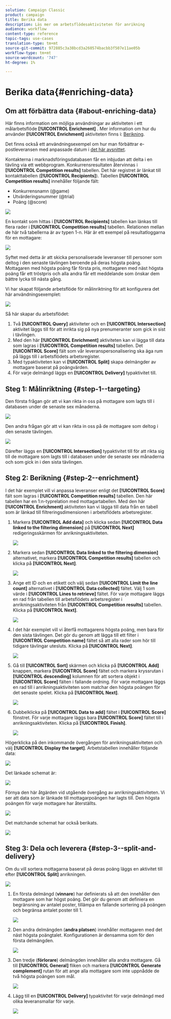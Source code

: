 ```yaml
---
solution: Campaign Classic
product: campaign
title: Berika data
description: Läs mer om arbetsflödesaktiviteten för anrikning
audience: workflow
content-type: reference
topic-tags: use-cases
translation-type: tm+mt
source-git-commit: 972885c3a38bcd3a260574bacbb3f507e11ae05b
workflow-type: tm+mt
source-wordcount: '747'
ht-degree: 1%

---
```



# Berika data{#enriching-data}

## Om att förbättra data {#about-enriching-data}

Här finns information om möjliga användningar av aktiviteten i ett målarbetsflöde **[!UICONTROL Enrichment]** . Mer information om hur du använder **[!UICONTROL Enrichment]** aktiviteten finns i: [Berikning](../../workflow/using/enrichment.md).

Det finns också ett användningsexempel om hur man förbättrar e-postleveransen med anpassade datum i [det här avsnittet](../../workflow/using/email-enrichment-with-custom-date-fields.md).

Kontakterna i marknadsföringsdatabasen får en inbjudan att delta i en tävling via ett webbprogram. Konkurrensresultaten återvinnas i **[!UICONTROL Competition results]** tabellen. Det här registret är länkat till kontakttabellen (**[!UICONTROL Recipients]**). Tabellen **[!UICONTROL Competition results]** innehåller följande fält:

* Konkurrensnamn (@game)
* Utvärderingsnummer (@trial)
* Poäng (@score)

![](assets/uc1_enrich_1.png)

En kontakt som hittas i **[!UICONTROL Recipients]** tabellen kan länkas till flera rader i **[!UICONTROL Competition results]** tabellen. Relationen mellan de här två tabellerna är av typen 1-n. Här är ett exempel på resultatloggarna för en mottagare:

![](assets/uc1_enrich_2.png)

Syftet med detta är att skicka personaliserade leveranser till personer som deltog i den senaste tävlingen beroende på deras högsta poäng. Mottagaren med högsta poäng får första pris, mottagaren med näst högsta poäng får ett tröstpris och alla andra får ett meddelande som önskar dem bättre lycka till nästa gång.

Vi har skapat följande arbetsflöde för målinriktning för att konfigurera det här användningsexemplet:

![](assets/uc1_enrich_3.png)

Så här skapar du arbetsflödet:

1. Två **[!UICONTROL Query]** aktiviteter och en **[!UICONTROL Intersection]** aktivitet läggs till för att inrikta sig på nya prenumeranter som gick in sist i tävlingen.
1. Med den här **[!UICONTROL Enrichment]** aktiviteten kan vi lägga till data som lagras i **[!UICONTROL Competition results]** tabellen. Det **[!UICONTROL Score]** fält som vår leveranspersonalisering ska äga rum på läggs till i arbetsflödets arbetsregister.
1. Med typaktiviteten kan vi **[!UICONTROL Split]** skapa delmängder av mottagare baserat på poängvärden.
1. För varje delmängd läggs en **[!UICONTROL Delivery]** typaktivitet till.

## Steg 1: Målinriktning {#step-1--targeting}

Den första frågan gör att vi kan rikta in oss på mottagare som lagts till i databasen under de senaste sex månaderna.

![](assets/uc1_enrich_4.png)

Den andra frågan gör att vi kan rikta in oss på de mottagare som deltog i den senaste tävlingen.

![](assets/uc1_enrich_5.png)

Därefter läggs en **[!UICONTROL Intersection]** typaktivitet till för att rikta sig till de mottagare som lagts till i databasen under de senaste sex månaderna och som gick in i den sista tävlingen.

## Steg 2: Berikning {#step-2--enrichment}

I det här exemplet vill vi anpassa leveranser enligt det **[!UICONTROL Score]** fält som lagras i **[!UICONTROL Competition results]** tabellen. Den här tabellen har en 1:n-typrelation med mottagartabellen. Med den här **[!UICONTROL Enrichment]** aktiviteten kan vi lägga till data från en tabell som är länkad till filtreringsdimensionen i arbetsflödets arbetsregister.

1. Markera **[!UICONTROL Add data]** och klicka sedan **[!UICONTROL Data linked to the filtering dimension]** på **[!UICONTROL Next]** redigeringsskärmen för anrikningsaktiviteten.

   ![](assets/uc1_enrich_6.png)

1. Markera sedan **[!UICONTROL Data linked to the filtering dimension]** alternativet, markera **[!UICONTROL Competition results]** tabellen och klicka på **[!UICONTROL Next]**.

   ![](assets/uc1_enrich_7.png)

1. Ange ett ID och en etikett och välj sedan **[!UICONTROL Limit the line count]** alternativet i **[!UICONTROL Data collected]** fältet. Välj 1 som värde i **[!UICONTROL Lines to retrieve]** fältet. För varje mottagare läggs en rad från tabellen till arbetsflödets arbetsregister i anrikningsaktiviteten från **[!UICONTROL Competition results]** tabellen. Klicka på **[!UICONTROL Next]**.

   ![](assets/uc1_enrich_8.png)

1. I det här exemplet vill vi återfå mottagarens högsta poäng, men bara för den sista tävlingen. Det gör du genom att lägga till ett filter i **[!UICONTROL Competition name]** fältet så att alla rader som hör till tidigare tävlingar utesluts. Klicka på **[!UICONTROL Next]**.

   ![](assets/uc1_enrich_9.png)

1. Gå till **[!UICONTROL Sort]** skärmen och klicka på **[!UICONTROL Add]** knappen, markera **[!UICONTROL Score]** fältet och markera kryssrutan i **[!UICONTROL descending]** kolumnen för att sortera objekt i **[!UICONTROL Score]** fälten i fallande ordning. För varje mottagare läggs en rad till i anrikningsaktiviteten som matchar den högsta poängen för det senaste spelet. Klicka på **[!UICONTROL Next]**.

   ![](assets/uc1_enrich_10.png)

1. Dubbelklicka på **[!UICONTROL Data to add]** fältet i **[!UICONTROL Score]** fönstret. För varje mottagare läggs bara **[!UICONTROL Score]** fältet till i anrikningsaktiviteten. Klicka på **[!UICONTROL Finish]**.

   ![](assets/uc1_enrich_11.png)

Högerklicka på den inkommande övergången för anrikningsaktiviteten och välj **[!UICONTROL Display the target]**. Arbetstabellen innehåller följande data:

![](assets/uc1_enrich_13.png)

Det länkade schemat är:

![](assets/uc1_enrich_15.png)

Förnya den här åtgärden vid utgående övergång av anrikningsaktiviteten. Vi ser att data som är länkade till mottagarpoängen har lagts till. Den högsta poängen för varje mottagare har återställts.

![](assets/uc1_enrich_12.png)

Det matchande schemat har också berikats.

![](assets/uc1_enrich_14.png)

## Steg 3: Dela och leverera {#step-3--split-and-delivery}

Om du vill sortera mottagarna baserat på deras poäng läggs en aktivitet till efter **[!UICONTROL Split]** anrikningen.

![](assets/uc1_enrich_18.png)

1. En första delmängd (**vinnare**) har definierats så att den innehåller den mottagare som har högst poäng. Det gör du genom att definiera en begränsning av antalet poster, tillämpa en fallande sortering på poängen och begränsa antalet poster till 1.

   ![](assets/uc1_enrich_16.png)

1. Den andra delmängden (**andra platsen**) innehåller mottagaren med det näst högsta poängtalet. Konfigurationen är densamma som för den första delmängden.

   ![](assets/uc1_enrich_17.png)

1. Den tredje (**förlorare**) delmängden innehåller alla andra mottagare. Gå till **[!UICONTROL General]** fliken och markera **[!UICONTROL Generate complement]** rutan för att ange alla mottagare som inte uppnådde de två högsta poängen som mål.

   ![](assets/uc1_enrich_19.png)

1. Lägg till en **[!UICONTROL Delivery]** typaktivitet för varje delmängd med olika leveransmallar för varje.

   ![](assets/uc1_enrich_20.png)

